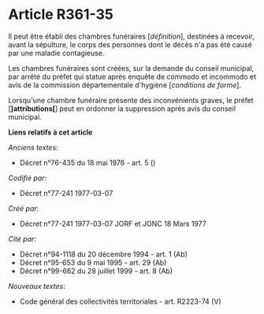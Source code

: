 # Article R361-35

Il peut être établi des chambres funéraires [*définition*], destinées à recevoir, avant la sépulture, le corps des personnes
dont le décès n'a pas été causé par une maladie contagieuse.

Les chambres funéraires sont créées, sur la demande du conseil municipal, par arrêté du préfet qui statue après enquête de
commodo et incommodo et avis de la commission départementale d'hygiène [*conditions de forme*].

Lorsqu'une chambre funéraire présente des inconvénients graves, le préfet [**]attributions[**] peut en ordonner la
suppression après avis du conseil municipal.

**Liens relatifs à cet article**

_Anciens textes_:

  - Décret n°76-435 du 18 mai 1976 - art. 5 ()

_Codifié par_:

  - Décret n°77-241 1977-03-07

_Créé par_:

  - Décret n°77-241 1977-03-07 JORF et JONC 18 Mars 1977

_Cité par_:

  - Décret n°94-1118 du 20 décembre 1994 - art. 1 (Ab)
  - Décret n°95-653 du 9 mai 1995 - art. 29 (Ab)
  - Décret n°99-662 du 28 juillet 1999 - art. 8 (Ab)

_Nouveaux textes_:

  - Code général des collectivités territoriales - art. R2223-74 (V)
